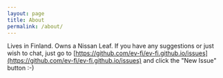 ```yaml
---
layout: page
title: About
permalink: /about/
---
```


Lives in Finland. Owns a Nissan Leaf. If you have any suggestions or just wish to chat, just go
to [https://github.com/ev-fi/ev-fi.github.io/issues](https://github.com/ev-fi/ev-fi.github.io/issues)
and click the "New Issue" button :-)

